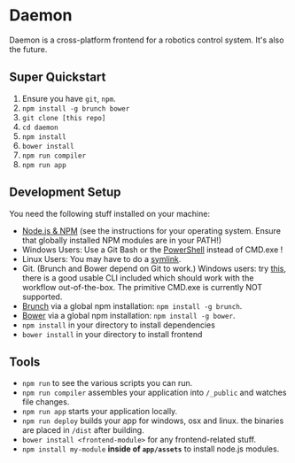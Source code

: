Daemon
======

Daemon is a cross-platform frontend for a robotics control system. It's also the future. 

## Super Quickstart
1. Ensure you have `git`, `npm`. 
1. `npm install -g brunch bower`
1. `git clone [this repo]`
1. `cd daemon`
1. `npm install`
1. `bower install`
1. `npm run compiler`
1. `npm run app`

## Development Setup

You need the following stuff installed on your machine: 
- [Node.js & NPM](http://nodejs.org/) (see the instructions for your operating system. Ensure that globally installed NPM modules are in your PATH!)
- Windows Users: Use a Git Bash or the [PowerShell](http://en.wikipedia.org/wiki/Windows_PowerShell) instead of CMD.exe !
- Linux Users: You may have to do a [symlink](https://github.com/rogerwang/node-webkit/wiki/The-solution-of-lacking-libudev.so.0). 
- Git. (Brunch and Bower depend on Git to work.) Windows users: try [this](http://git-scm.com/), there is a good usable CLI included which should work with the workflow out-of-the-box. The primitive CMD.exe is currently NOT supported. 
- [Brunch](http://brunch.io/) via a global npm installation: `npm install -g brunch`.
- [Bower](http://bower.io/) via a global npm installation: `npm install -g bower`.
- `npm install` in your directory to install dependencies
- `bower install` in your directory to install frontend

## Tools

- `npm run` to see the various scripts you can run. 
- `npm run compiler` assembles your application into `/_public` and watches file changes.
- `npm run app` starts your application locally. 
- `npm run deploy` builds your app for windows, osx and linux. the binaries are placed in `/dist` after building. 
- `bower install <frontend-module>` for any frontend-related stuff.
- `npm install my-module` **inside of `app/assets`** to install node.js modules. 

